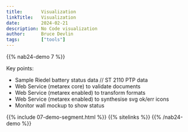 ```yaml
---
title:       Visualization
linkTitle:   Visualization
date:        2024-02-21
description: No Code visualization
author:      Bruce Devlin
tags:        ["tools"]
---
```


{{% nab24-demo 7 %}}

Key points:

* Sample Riedel battery status data  //  ST 2110 PTP data
* Web Service (metarex core) to validate documents
* Web Service (metarex enabled) to transform formats
* Web Service (metarex enabled) to synthesise svg ok/err icons
* Monitor wall mockup to show status


{{% include 07-demo-segment.html %}}
{{% sitelinks %}}
{{% /nab24-demo %}}
